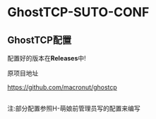 # GhostTCP-SUTO-CONF
## GhostTCP配置

配置好的版本在**Releases**中!

原项目地址

https://github.com/macronut/ghostcp

##
注:部分配置参照H-萌娘前管理员写的配置来编写
